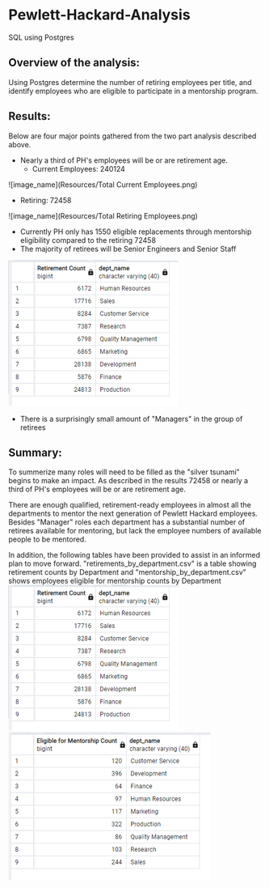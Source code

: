 # Pewlett-Hackard-Analysis
SQL using Postgres

## Overview of the analysis:
Using Postgres determine the number of retiring employees per title, and identify employees who are eligible to participate in a mentorship program.

## Results:
Below are four major points gathered from the two part analysis described above.
- Nearly a third of PH's employees will be or are retirement age. 
  - Current Employees: 240124

![image_name](Resources/Total Current Employees.png)

  - Retiring: 72458

![image_name](Resources/Total Retiring Employees.png)

- Currently PH only has 1550 eligible replacements through mentorship eligibility compared to the retiring 72458
- The majority of retirees will be Senior Engineers and Senior Staff

![image_name](Resources/retirements_by_department.png)

- There is a surprisingly small amount of "Managers" in the group of retirees

## Summary:
To summerize many roles will need to be filled as the "silver tsunami" begins to make an impact. As described in the results 72458 or nearly a third of PH's employees will be or are retirement age.

There are enough qualified, retirement-ready employees in almost all the departments to mentor the next generation of Pewlett Hackard employees. Besides "Manager" roles each department has a substantial number of retirees available for mentoring, but lack the employee numbers of available people to be mentored.

In addition, the following tables have been provided to assist in an informed plan to move forward. "retirements_by_department.csv" is a table showing retirement counts by Department and "mentorship_by_department.csv" shows employees eligible for mentorship counts by Department
![image_name](Resources/retirements_by_department.png) ![image_name](Resources/mentorship_by_department.png)
